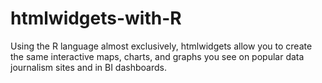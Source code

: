# htmlwidgets-with-R
Using the R language almost exclusively, htmlwidgets allow you to create the same interactive maps, charts, and graphs you see on popular data journalism sites and in BI dashboards.
